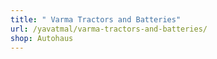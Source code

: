 ```yaml
---
title: " Varma Tractors and Batteries"
url: /yavatmal/varma-tractors-and-batteries/
shop: Autohaus
---
```

